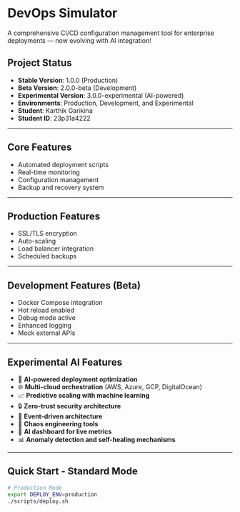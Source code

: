 # DevOps Simulator

A comprehensive CI/CD configuration management tool for enterprise deployments — now evolving with AI integration!

## Project Status
- **Stable Version**: 1.0.0 (Production)
- **Beta Version**: 2.0.0-beta (Development)
- **Experimental Version**: 3.0.0-experimental (AI-powered)
- **Environments**: Production, Development, and Experimental
- **Student**: Karthik Garikina
- **Student ID**: 23p31a4222

---

## Core Features
- Automated deployment scripts  
- Real-time monitoring  
- Configuration management  
- Backup and recovery system  

---

## Production Features
- SSL/TLS encryption  
- Auto-scaling  
- Load balancer integration  
- Scheduled backups  

---

## Development Features (Beta)
- Docker Compose integration  
- Hot reload enabled  
- Debug mode active  
- Enhanced logging  
- Mock external APIs  

---

## Experimental AI Features
- 🤖 **AI-powered deployment optimization**
- 🌐 **Multi-cloud orchestration** (AWS, Azure, GCP, DigitalOcean)
- 📈 **Predictive scaling with machine learning**
- 🔒 **Zero-trust security architecture**
- 🌊 **Event-driven architecture**
- 🎯 **Chaos engineering tools**
- 🧠 **AI dashboard for live metrics**
- 📊 **Anomaly detection and self-healing mechanisms**

---

## Quick Start - Standard Mode
```bash
# Production Mode
export DEPLOY_ENV=production
./scripts/deploy.sh
